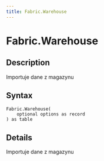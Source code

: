 ```yaml
---
title: Fabric.Warehouse
---
```


# Fabric.Warehouse


## Description

Importuje dane z magazynu


## Syntax

```powerquery
Fabric.Warehouse(
    optional options as record
) as table
```


## Details

Importuje dane z magazynu


